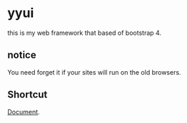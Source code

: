 # yyui
this is my web framework that based of bootstrap 4.

## notice
You need forget it if your sites will run on the old browsers.

## Shortcut
[Document](http://yyui.yayocn.cn/#/).
